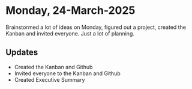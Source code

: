# Monday, 24-March-2025
Brainstormed a lot of ideas on Monday, figured out a project, created the Kanban and invited everyone. Just a lot of planning.

## Updates
- Created the Kanban and Github
- Invited everyone to the Kanban and Github
- Created Executive Summary
